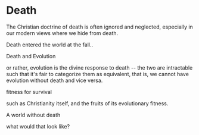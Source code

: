 # Death

The Christian doctrine of death is often ignored and neglected, especially in our modern views where we hide from death.

Death entered the world at the fall..

Death and Evolution

or rather, evolution is the divine response to death -- the two are intractable such that it's fair to categorize them as equivalent, that is, we cannot have evolution without death and vice versa.

fitness for survival

such as Christianity itself, and the fruits of its evolutionary fitness.



A world without death

what would that look like?






